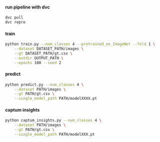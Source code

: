 #### run pipeline with dvc
```bash
dvc pull
dvc repro
```

#### train
```bash
python train.py --num_classes 4 --pretrained_on_ImageNet --fold 1 \
    --dataset DATASET_PATH/images \
    --gt DATASET_PATH/gt.csv \
    --outdir OUTPUT_PATH \
    --epochs 100 --seed 2
```

#### predict
```bash
python predict.py --num_classes 4 \
    --dataset PATH/images \
    --gt PATH/gt.csv \
    --single_model_path PATH/modelXXXX.pt
```

#### captum insights
```bash
python captum_insights.py --num_classes 4 \
    --dataset PATH/images \
    --gt PATH/gt.csv \
    --single_model_path PATH/modelXXX.pt
```